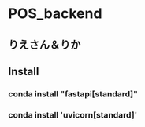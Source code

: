 # POS_backend 
## りえさん＆りか

## Install
### conda install "fastapi[standard]" 
### conda install 'uvicorn[standard]'

